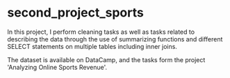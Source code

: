 # second_project_sports
In this project, I perform cleaning tasks as well as tasks related to describing the data through the use of summarizing functions and different SELECT statements on multiple tables including inner joins.

The dataset is available on DataCamp, and the tasks form the project 'Analyzing Online Sports Revenue'.
